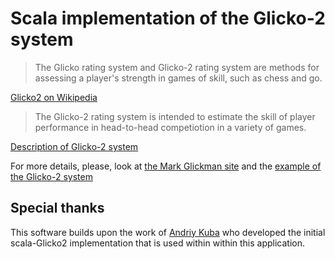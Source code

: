 # Scala implementation of the Glicko-2 system

> The Glicko rating system and Glicko-2 rating system are methods for assessing a player's strength in games of skill, such as chess and go.

[Glicko2 on Wikipedia](https://en.wikipedia.org/wiki/Glicko_rating_system)

> The Glicko-2 rating system is intended to estimate the skill of player performance in head-to-head competiotion in a variety of games.

[Description of Glicko-2 system](http://www.glicko.net/ratings/glicko2desc.pdf)

For more details, please, look at [the Mark Glickman site](http://www.glicko.net/)
and the [example of the Glicko-2 system](http://www.glicko.net/glicko/glicko2.pdf)

## Special thanks

This software builds upon the work of [Andriy Kuba](https://github.com/andriykuba) who developed the initial scala-Glicko2 implementation that is used within within this application.
